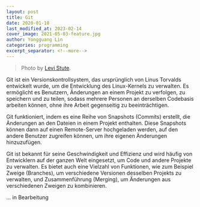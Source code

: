 ```yaml
---
layout: post
title: Git
date: 2020-01-18
last_modified_at: 2023-02-14
cover_image: 2021-05-03-feature.jpg
author: Yongguang Lin
categories: programming
excerpt_separator: <!--more-->
---
```


> Photo by [Levi Stute](https://unsplash.com/@levi_stute_cinematography).

Git ist ein Versionskontrollsystem, das ursprünglich von Linus Torvalds entwickelt wurde, um die Entwicklung des Linux-Kernels zu verwalten. Es ermöglicht es Benutzern, Änderungen an einem Projekt zu verfolgen, zu speichern und zu teilen, sodass mehrere Personen an derselben Codebasis arbeiten können, ohne ihre Arbeit gegenseitig zu beeinträchtigen.
<!--more-->
Git funktioniert, indem es eine Reihe von Snapshots (Commits) erstellt, die Änderungen an den Dateien in einem Projekt enthalten. Diese Snapshots können dann auf einen Remote-Server hochgeladen werden, auf den andere Benutzer zugreifen können, um ihre eigenen Änderungen hinzuzufügen.

Git ist bekannt für seine Geschwindigkeit und Effizienz und wird häufig von Entwicklern auf der ganzen Welt eingesetzt, um Code und andere Projekte zu verwalten. Es bietet auch eine Vielzahl von Funktionen, wie zum Beispiel Zweige (Branches), um verschiedene Versionen desselben Projekts zu verwalten, und Zusammenführung (Merging), um Änderungen aus verschiedenen Zweigen zu kombinieren.

... in Bearbeitung
